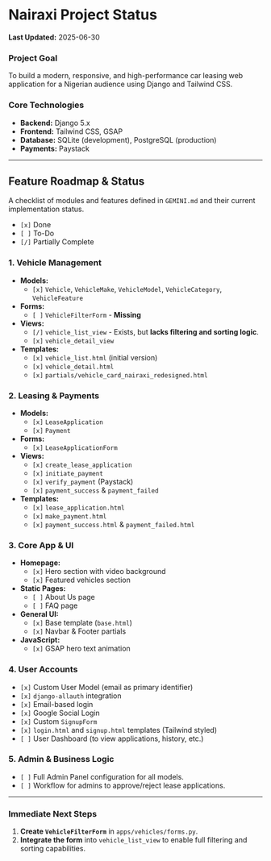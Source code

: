 # Nairaxi Project Status

**Last Updated:** 2025-06-30

### Project Goal
To build a modern, responsive, and high-performance car leasing web application for a Nigerian audience using Django and Tailwind CSS.

### Core Technologies
- **Backend:** Django 5.x
- **Frontend:** Tailwind CSS, GSAP
- **Database:** SQLite (development), PostgreSQL (production)
- **Payments:** Paystack

---

## Feature Roadmap & Status

A checklist of modules and features defined in `GEMINI.md` and their current implementation status.

- `[x]` Done
- `[ ]` To-Do
- `[/]` Partially Complete

### 1. Vehicle Management
- **Models:**
  - `[x]` `Vehicle`, `VehicleMake`, `VehicleModel`, `VehicleCategory`, `VehicleFeature`
- **Forms:**
  - `[ ]` `VehicleFilterForm` - **Missing**
- **Views:**
  - `[/]` `vehicle_list_view` - Exists, but **lacks filtering and sorting logic**.
  - `[x]` `vehicle_detail_view`
- **Templates:**
  - `[x]` `vehicle_list.html` (initial version)
  - `[x]` `vehicle_detail.html`
  - `[x]` `partials/vehicle_card_nairaxi_redesigned.html`

### 2. Leasing & Payments
- **Models:**
  - `[x]` `LeaseApplication`
  - `[x]` `Payment`
- **Forms:**
  - `[x]` `LeaseApplicationForm`
- **Views:**
  - `[x]` `create_lease_application`
  - `[x]` `initiate_payment`
  - `[x]` `verify_payment` (Paystack)
  - `[x]` `payment_success` & `payment_failed`
- **Templates:**
  - `[x]` `lease_application.html`
  - `[x]` `make_payment.html`
  - `[x]` `payment_success.html` & `payment_failed.html`

### 3. Core App & UI
- **Homepage:**
  - `[x]` Hero section with video background
  - `[x]` Featured vehicles section
- **Static Pages:**
  - `[ ]` About Us page
  - `[ ]` FAQ page
- **General UI:**
  - `[x]` Base template (`base.html`)
  - `[x]` Navbar & Footer partials
- **JavaScript:**
  - `[x]` GSAP hero text animation

### 4. User Accounts
- `[x]` Custom User Model (email as primary identifier)
- `[x]` `django-allauth` integration
- `[x]` Email-based login
- `[x]` Google Social Login
- `[x]` Custom `SignupForm`
- `[x]` `login.html` and `signup.html` templates (Tailwind styled)
- `[ ]` User Dashboard (to view applications, history, etc.)

### 5. Admin & Business Logic
- `[ ]` Full Admin Panel configuration for all models.
- `[ ]` Workflow for admins to approve/reject lease applications.

---

### Immediate Next Steps
1.  **Create `VehicleFilterForm`** in `apps/vehicles/forms.py`.
2.  **Integrate the form** into `vehicle_list_view` to enable full filtering and sorting capabilities.